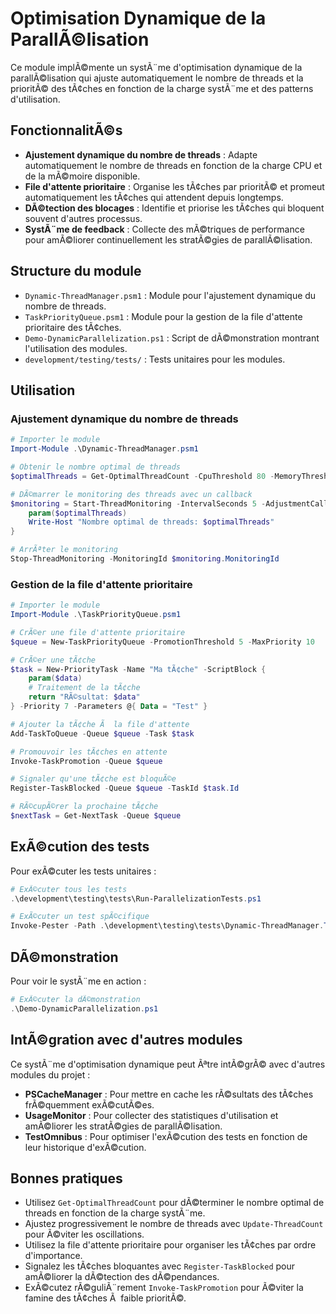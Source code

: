 # Optimisation Dynamique de la ParallÃ©lisation

Ce module implÃ©mente un systÃ¨me d'optimisation dynamique de la parallÃ©lisation qui ajuste automatiquement le nombre de threads et la prioritÃ© des tÃ¢ches en fonction de la charge systÃ¨me et des patterns d'utilisation.

## FonctionnalitÃ©s

- **Ajustement dynamique du nombre de threads** : Adapte automatiquement le nombre de threads en fonction de la charge CPU et de la mÃ©moire disponible.
- **File d'attente prioritaire** : Organise les tÃ¢ches par prioritÃ© et promeut automatiquement les tÃ¢ches qui attendent depuis longtemps.
- **DÃ©tection des blocages** : Identifie et priorise les tÃ¢ches qui bloquent souvent d'autres processus.
- **SystÃ¨me de feedback** : Collecte des mÃ©triques de performance pour amÃ©liorer continuellement les stratÃ©gies de parallÃ©lisation.

## Structure du module

- `Dynamic-ThreadManager.psm1` : Module pour l'ajustement dynamique du nombre de threads.
- `TaskPriorityQueue.psm1` : Module pour la gestion de la file d'attente prioritaire des tÃ¢ches.
- `Demo-DynamicParallelization.ps1` : Script de dÃ©monstration montrant l'utilisation des modules.
- `development/testing/tests/` : Tests unitaires pour les modules.

## Utilisation

### Ajustement dynamique du nombre de threads

```powershell
# Importer le module
Import-Module .\Dynamic-ThreadManager.psm1

# Obtenir le nombre optimal de threads
$optimalThreads = Get-OptimalThreadCount -CpuThreshold 80 -MemoryThreshold 20

# DÃ©marrer le monitoring des threads avec un callback
$monitoring = Start-ThreadMonitoring -IntervalSeconds 5 -AdjustmentCallback {
    param($optimalThreads)
    Write-Host "Nombre optimal de threads: $optimalThreads"
}

# ArrÃªter le monitoring
Stop-ThreadMonitoring -MonitoringId $monitoring.MonitoringId
```

### Gestion de la file d'attente prioritaire

```powershell
# Importer le module
Import-Module .\TaskPriorityQueue.psm1

# CrÃ©er une file d'attente prioritaire
$queue = New-TaskPriorityQueue -PromotionThreshold 5 -MaxPriority 10

# CrÃ©er une tÃ¢che
$task = New-PriorityTask -Name "Ma tÃ¢che" -ScriptBlock {
    param($data)
    # Traitement de la tÃ¢che
    return "RÃ©sultat: $data"
} -Priority 7 -Parameters @{ Data = "Test" }

# Ajouter la tÃ¢che Ã  la file d'attente
Add-TaskToQueue -Queue $queue -Task $task

# Promouvoir les tÃ¢ches en attente
Invoke-TaskPromotion -Queue $queue

# Signaler qu'une tÃ¢che est bloquÃ©e
Register-TaskBlocked -Queue $queue -TaskId $task.Id

# RÃ©cupÃ©rer la prochaine tÃ¢che
$nextTask = Get-NextTask -Queue $queue
```

## ExÃ©cution des tests

Pour exÃ©cuter les tests unitaires :

```powershell
# ExÃ©cuter tous les tests
.\development\testing\tests\Run-ParallelizationTests.ps1

# ExÃ©cuter un test spÃ©cifique
Invoke-Pester -Path .\development\testing\tests\Dynamic-ThreadManager.Tests.ps1
```

## DÃ©monstration

Pour voir le systÃ¨me en action :

```powershell
# ExÃ©cuter la dÃ©monstration
.\Demo-DynamicParallelization.ps1
```

## IntÃ©gration avec d'autres modules

Ce systÃ¨me d'optimisation dynamique peut Ãªtre intÃ©grÃ© avec d'autres modules du projet :

- **PSCacheManager** : Pour mettre en cache les rÃ©sultats des tÃ¢ches frÃ©quemment exÃ©cutÃ©es.
- **UsageMonitor** : Pour collecter des statistiques d'utilisation et amÃ©liorer les stratÃ©gies de parallÃ©lisation.
- **TestOmnibus** : Pour optimiser l'exÃ©cution des tests en fonction de leur historique d'exÃ©cution.

## Bonnes pratiques

- Utilisez `Get-OptimalThreadCount` pour dÃ©terminer le nombre optimal de threads en fonction de la charge systÃ¨me.
- Ajustez progressivement le nombre de threads avec `Update-ThreadCount` pour Ã©viter les oscillations.
- Utilisez la file d'attente prioritaire pour organiser les tÃ¢ches par ordre d'importance.
- Signalez les tÃ¢ches bloquantes avec `Register-TaskBlocked` pour amÃ©liorer la dÃ©tection des dÃ©pendances.
- ExÃ©cutez rÃ©guliÃ¨rement `Invoke-TaskPromotion` pour Ã©viter la famine des tÃ¢ches Ã  faible prioritÃ©.
